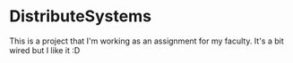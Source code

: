 # DistributeSystems
This is a project that I'm working as an assignment for my faculty. It's a bit wired but I like it :D 
